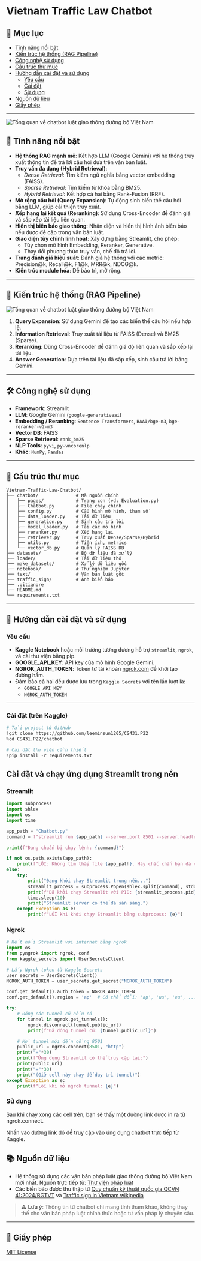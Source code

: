 # Vietnam Traffic Law Chatbot

## 📑 Mục lục

- [Tính năng nổi bật](#tính-năng-nổi-bật)
- [Kiến trúc hệ thống (RAG Pipeline)](#kiến-trúc-hệ-thống-rag-pipeline)
- [Công nghệ sử dụng](#công-nghệ-sử-dụng)
- [Cấu trúc thư mục](#cấu-trúc-thư-mục)
- [Hướng dẫn cài đặt và sử dụng](#hướng-dẫn-cài-đặt-và-sử-dụng)
  - [Yêu cầu](#yêu-cầu)
  - [Cài đặt](#cài-đặt)
  - [Sử dụng](#sử-dụng)
- [Nguồn dữ liệu](#nguồn-dữ-liệu)
- [Giấy phép](#giấy-phép)

---
![Tổng quan về chatbot luật giao thông đường bộ Việt Nam](images/chat.png)
## 🌟 Tính năng nổi bật

- **Hệ thống RAG mạnh mẽ**: Kết hợp LLM (Google Gemini) với hệ thống truy xuất thông tin để trả lời câu hỏi dựa trên văn bản luật.
- **Truy vấn đa dạng (Hybrid Retrieval)**:
  - *Dense Retrieval*: Tìm kiếm ngữ nghĩa bằng vector embedding (FAISS).
  - *Sparse Retrieval*: Tìm kiếm từ khóa bằng BM25.
  - *Hybrid Retrieval*: Kết hợp cả hai bằng Rank-Fusion (RRF).
- **Mở rộng câu hỏi (Query Expansion)**: Tự động sinh biến thể câu hỏi bằng LLM, giúp cải thiện truy xuất.
- **Xếp hạng lại kết quả (Reranking)**: Sử dụng Cross-Encoder để đánh giá và sắp xếp tài liệu liên quan.
- **Hiển thị biển báo giao thông**: Nhận diện và hiển thị hình ảnh biển báo nếu được đề cập trong văn bản luật.
- **Giao diện tùy chỉnh linh hoạt**: Xây dựng bằng Streamlit, cho phép:
  - Tùy chọn mô hình Embedding, Reranker, Generative.
  - Thay đổi phương thức truy vấn, chế độ trả lời.
- **Trang đánh giá hiệu suất**: Đánh giá hệ thống với các metric: Precision@k, Recall@k, F1@k, MRR@k, NDCG@k.
- **Kiến trúc module hóa**: Dễ bảo trì, mở rộng.

---

## 🧠 Kiến trúc hệ thống (RAG Pipeline)
![Tổng quan về chatbot luật giao thông đường bộ Việt Nam](images/pipeline.png)
1. **Query Expansion**: Sử dụng Gemini để tạo các biến thể câu hỏi nếu hợp lệ.
2. **Information Retrieval**: Truy xuất tài liệu từ FAISS (Dense) và BM25 (Sparse).
3. **Reranking**: Dùng Cross-Encoder để đánh giá độ liên quan và sắp xếp lại tài liệu.
4. **Answer Generation**: Dựa trên tài liệu đã sắp xếp, sinh câu trả lời bằng Gemini.

---

## 🛠️ Công nghệ sử dụng

- **Framework**: Streamlit
- **LLM**: Google Gemini (`google-generativeai`)
- **Embedding / Reranking**: `Sentence Transformers`, `BAAI/bge-m3`, `bge-reranker-v2-m3`
- **Vector DB**: FAISS
- **Sparse Retrieval**: `rank_bm25`
- **NLP Tools**: `pyvi`, `py-vncorenlp`
- **Khác**: `NumPy`, `Pandas`

---

## 📁 Cấu trúc thư mục

```
Vietnam-Traffic-Law-Chatbot/
├── chatbot/              # Mã nguồn chính
│   ├── pages/            # Trang con (vd: Evaluation.py)
│   ├── Chatbot.py        # File chạy chính
│   ├── config.py         # Cấu hình mô hình, tham số
│   ├── data_loader.py    # Tải dữ liệu
│   ├── generation.py     # Sinh câu trả lời
│   ├── model_loader.py   # Tải các mô hình
│   ├── reranker.py       # Xếp hạng lại
│   ├── retriever.py      # Truy xuất Dense/Sparse/Hybrid
│   ├── utils.py          # Tiện ích, metrics
│   └── vector_db.py      # Quản lý FAISS DB
├── datasets/             # Bộ dữ liệu đã xử lý
├── loader/               # Tải dữ liệu thô
├── make_datasets/        # Xử lý dữ liệu gốc
├── notebook/             # Thử nghiệm Jupyter
├── text/                 # Văn bản luật gốc
├── traffic_sign/         # Ảnh biển báo
├── .gitignore
├── README.md
└── requirements.txt
```

---

## 🧪 Hướng dẫn cài đặt và sử dụng

### Yêu cầu

- **Kaggle Notebook** hoặc môi trường tương đương hỗ trợ `streamlit`, `ngrok`, và cài thư viện bằng pip.
- **GOOGLE_API_KEY**: API key của mô hình Google Gemini.
- **NGROK_AUTH_TOKEN**: Token từ tài khoản [ngrok.com](https://dashboard.ngrok.com/get-started/your-authtoken) để khởi tạo đường hầm.
- Đảm bảo cả hai đều được lưu trong `Kaggle Secrets` với tên lần lượt là:
  - `GOOGLE_API_KEY`
  - `NGROK_AUTH_TOKEN`

---

### Cài đặt (trên Kaggle)

```python
# Tải project từ GitHub
!git clone https://github.com/leeminsun1205/CS431.P22
%cd CS431.P22/chatbot
```
```python
# Cài đặt thư viện cần thiết
!pip install -r requirements.txt
```
## Cài đặt và chạy ứng dụng Streamlit trong nền
### Streamlit
```python 
import subprocess
import shlex
import os
import time

app_path = "Chatbot.py"
command = f"streamlit run {app_path} --server.port 8501 --server.headless true --server.enableCORS=false --server.enableXsrfProtection=false"

print(f"Đang chuẩn bị chạy lệnh: {command}")

if not os.path.exists(app_path):
    print(f"LỖI: Không tìm thấy file {app_path}. Hãy chắc chắn bạn đã clone đúng repository.")
else:
    try:
        print("Đang khởi chạy Streamlit trong nền...")
        streamlit_process = subprocess.Popen(shlex.split(command), stdout=subprocess.PIPE, stderr=subprocess.PIPE)
        print(f"Đã khởi chạy Streamlit với PID: {streamlit_process.pid}. Đợi một chút để server khởi động...")
        time.sleep(10)
        print("Streamlit server có thể đã sẵn sàng.")
    except Exception as e:
        print(f"LỖI khi khởi chạy Streamlit bằng subprocess: {e}")
```
### Ngrok
```python
# Kết nối Streamlit với internet bằng ngrok
import os
from pyngrok import ngrok, conf
from kaggle_secrets import UserSecretsClient

# Lấy Ngrok token từ Kaggle Secrets
user_secrets = UserSecretsClient()
NGROK_AUTH_TOKEN = user_secrets.get_secret("NGROK_AUTH_TOKEN")

conf.get_default().auth_token = NGROK_AUTH_TOKEN
conf.get_default().region = 'ap'  # Có thể đổi: 'ap', 'us', 'eu', ...

try:
    # Đóng các tunnel cũ nếu có
    for tunnel in ngrok.get_tunnels():
        ngrok.disconnect(tunnel.public_url)
        print(f"Đã đóng tunnel cũ: {tunnel.public_url}")

    # Mở tunnel mới đến cổng 8501
    public_url = ngrok.connect(8501, "http")
    print("="*30)
    print(f"Ứng dụng Streamlit có thể truy cập tại:")
    print(public_url)
    print("="*30)
    print("(Giữ cell này chạy để duy trì tunnel)")
except Exception as e:
    print(f"Lỗi khi mở ngrok tunnel: {e}")
```
### Sử dụng
Sau khi chạy xong các cell trên, bạn sẽ thấy một đường link được in ra từ ngrok.connect.

Nhấn vào đường link đó để truy cập vào ứng dụng chatbot trực tiếp từ Kaggle.
## 📚 Nguồn dữ liệu

- Hệ thống sử dụng các văn bản pháp luật giao thông đường bộ Việt Nam mới nhất.
Nguồn trực tiếp từ: [Thư viện pháp luật](https://thuvienphapluat.vn/phap-luat/ho-tro-phap-luat/luat-giao-thong-2025-va-cac-nghi-dinh-thong-tu-huong-dan-moi-nhat-luat-giao-thong-2025-gom-cac-luat-939767-198964.html)
- Các biển báo được thu thập từ [Quy chuẩn kỹ thuật quốc gia QCVN 41:2024/BGTVT](https://luatvietnam.vn/giao-thong/quy-chuan-qcvn-412024-bgtvt-bao-hieu-duong-bo-376856-d3.html) và [Traffic sign in Vietnam wikipedia](https://en.wikipedia.org/wiki/Road_signs_in_Vietnam)



> ⚠️ **Lưu ý**: Thông tin từ chatbot chỉ mang tính tham khảo, không thay thế cho văn bản pháp luật chính thức hoặc tư vấn pháp lý chuyên sâu.

---

## 📄 Giấy phép

[MIT License](LICENSE)
